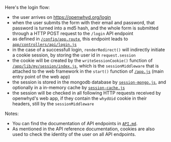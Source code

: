 Here's the login flow:

- the user arrives on https://openwhyd.org/login
- when the user submits the form with their email and password, that password is turned into a md5 hash, and the whole form is submitted through a HTTP POST request to the `/login` API endpoint
- as defined in [`/config/app.route`](../config/app.route), this endpoint leads to [`app/controllers/api/login.js`](/app/controllers/api/login.js)
- in the case of a successfull login, `renderRedirect()` will indirectly initiate a cookie session, by storing the user id in `request.session`
- the cookie will be created by the `writeSessionCookie()` function of [`/app/lib/my/session/index.js`](/app/lib/my/session/index.js), which is the  `sessionMiddleware` that is attached to the web framework in the `start()` function of [`/app.js`](/app.js) (main entry point of the web app)
- the session is stored in the mongodb database by [`session-mongo.js`](/app/lib/my/session/session-mongo.js), and optionally in a in-memory cache by [`session-cache.js`](/app/lib/my/session/session-cache.js)
- the session will be checked in all following HTTP requests received by openwhyd's web app, if they contain the `whydUid` cookie in their headers, still by the `sessionMiddleware`

Notes:
- You can find the documentation of API endpoints in [`API.md`](API.md).
- As mentioned in the API reference documentation, cookies are also used to check the identity of the user on all API endpoints.
